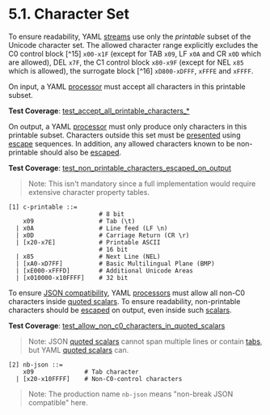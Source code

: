 # 5.1. Character Set

To ensure readability, YAML [streams](https://yaml.org/spec/1.2.2/#streams) use only the *printable* subset of the Unicode character set. The allowed character range explicitly excludes the C0 control block [^15] `x00-x1F` (except for TAB `x09`, LF `x0A` and CR `x0D` which are allowed), DEL `x7F`, the C1 control block `x80-x9F` (except for NEL `x85` which is allowed), the surrogate block [^16] `xD800-xDFFF`, `xFFFE` and `xFFFF`.

On input, a YAML [processor](https://yaml.org/spec/1.2.2/#processes-and-models) must accept all characters in this printable subset.

**Test Coverage**: [test_accept_all_printable_characters_*](../../tests/rfc_compliance/ch05_character_productions/test_5_1_character_set.rs)

On output, a YAML [processor](https://yaml.org/spec/1.2.2/#processes-and-models) must only produce only characters in this printable subset. Characters outside this set must be [presented](https://yaml.org/spec/1.2.2/#presenting-the-serialization-tree) using [escape](https://yaml.org/spec/1.2.2/#escaped-characters) sequences. In addition, any allowed characters known to be non-printable should also be [escaped](https://yaml.org/spec/1.2.2/#escaped-characters).

**Test Coverage**: [test_non_printable_characters_escaped_on_output](../../tests/rfc_compliance/ch05_character_productions/test_5_1_character_set.rs)

> Note: This isn't mandatory since a full implementation would require extensive character property tables.

```
[1] c-printable ::=
                         # 8 bit
    x09                  # Tab (\t)
  | x0A                  # Line feed (LF \n)
  | x0D                  # Carriage Return (CR \r)
  | [x20-x7E]            # Printable ASCII
                         # 16 bit
  | x85                  # Next Line (NEL)
  | [xA0-xD7FF]          # Basic Multilingual Plane (BMP)
  | [xE000-xFFFD]        # Additional Unicode Areas
  | [x010000-x10FFFF]    # 32 bit
```

To ensure [JSON compatibility](https://yaml.org/spec/1.2.2/#yaml-directives), YAML [processors](https://yaml.org/spec/1.2.2/#processes-and-models) must allow all non-C0 characters inside [quoted scalars](https://yaml.org/spec/1.2.2/#double-quoted-style). To ensure readability, non-printable characters should be [escaped](https://yaml.org/spec/1.2.2/#escaped-characters) on output, even inside such [scalars](https://yaml.org/spec/1.2.2/#scalars).

**Test Coverage**: [test_allow_non_c0_characters_in_quoted_scalars](../../tests/rfc_compliance/ch05_character_productions/test_5_1_character_set.rs)

> Note: JSON [quoted scalars](https://yaml.org/spec/1.2.2/#double-quoted-style) cannot span multiple lines or contain [tabs](https://yaml.org/spec/1.2.2/#white-space-characters), but YAML [quoted scalars](https://yaml.org/spec/1.2.2/#double-quoted-style) can.

```
[2] nb-json ::=
    x09              # Tab character
  | [x20-x10FFFF]    # Non-C0-control characters
```

> Note: The production name `nb-json` means "non-break JSON compatible" here.
